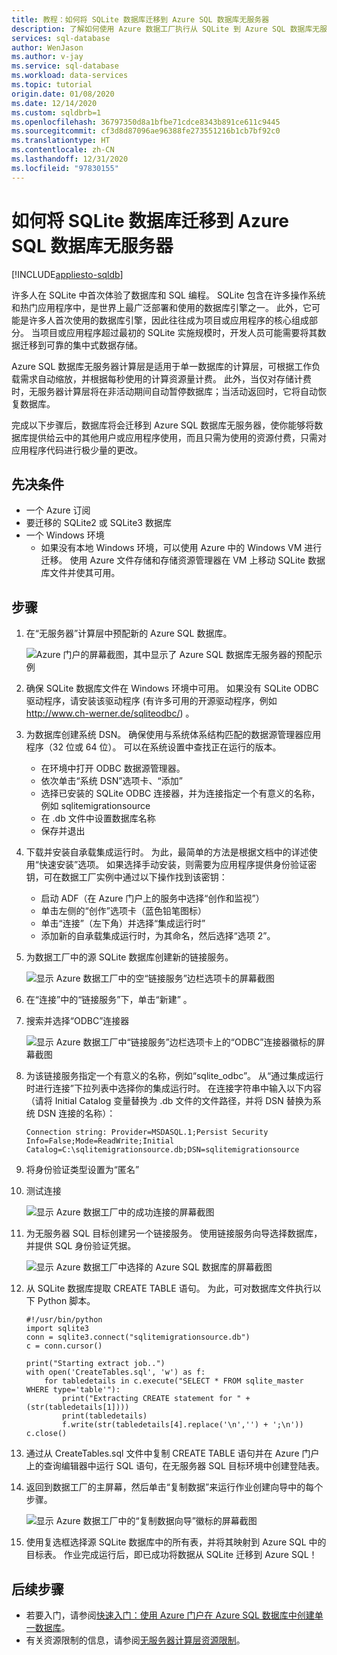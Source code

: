 ```yaml
---
title: 教程：如何将 SQLite 数据库迁移到 Azure SQL 数据库无服务器
description: 了解如何使用 Azure 数据工厂执行从 SQLite 到 Azure SQL 数据库无服务器的脱机迁移。
services: sql-database
author: WenJason
ms.author: v-jay
ms.service: sql-database
ms.workload: data-services
ms.topic: tutorial
origin.date: 01/08/2020
ms.date: 12/14/2020
ms.custom: sqldbrb=1
ms.openlocfilehash: 36797350d8a1bfbe71cdce8343b891ce611c9445
ms.sourcegitcommit: cf3d8d87096ae96388fe273551216b1cb7bf92c0
ms.translationtype: HT
ms.contentlocale: zh-CN
ms.lasthandoff: 12/31/2020
ms.locfileid: "97830155"
---
```

# <a name="how-to-migrate-your-sqlite-database-to-azure-sql-database-serverless"></a>如何将 SQLite 数据库迁移到 Azure SQL 数据库无服务器
[!INCLUDE[appliesto-sqldb](../includes/appliesto-sqldb.md)]

许多人在 SQLite 中首次体验了数据库和 SQL 编程。 SQLite 包含在许多操作系统和热门应用程序中，是世界上最广泛部署和使用的数据库引擎之一。 此外，它可能是许多人首次使用的数据库引擎，因此往往成为项目或应用程序的核心组成部分。 当项目或应用程序超过最初的 SQLite 实施规模时，开发人员可能需要将其数据迁移到可靠的集中式数据存储。

Azure SQL 数据库无服务器计算层是适用于单一数据库的计算层，可根据工作负载需求自动缩放，并根据每秒使用的计算资源量计费。 此外，当仅对存储计费时，无服务器计算层将在非活动期间自动暂停数据库；当活动返回时，它将自动恢复数据库。

完成以下步骤后，数据库将会迁移到 Azure SQL 数据库无服务器，使你能够将数据库提供给云中的其他用户或应用程序使用，而且只需为使用的资源付费，只需对应用程序代码进行极少量的更改。

## <a name="prerequisites"></a>先决条件

- 一个 Azure 订阅
- 要迁移的 SQLite2 或 SQLite3 数据库
- 一个 Windows 环境
  - 如果没有本地 Windows 环境，可以使用 Azure 中的 Windows VM 进行迁移。 使用 Azure 文件存储和存储资源管理器在 VM 上移动 SQLite 数据库文件并使其可用。

## <a name="steps"></a>步骤

1. 在“无服务器”计算层中预配新的 Azure SQL 数据库。

    ![Azure 门户的屏幕截图，其中显示了 Azure SQL 数据库无服务器的预配示例](./media/migrate-sqlite-db-to-azure-sql-serverless-offline-tutorial/provision-serverless.png)

2. 确保 SQLite 数据库文件在 Windows 环境中可用。 如果没有 SQLite ODBC 驱动程序，请安装该驱动程序 (有许多可用的开源驱动程序，例如 http://www.ch-werner.de/sqliteodbc/) 。

3. 为数据库创建系统 DSN。 确保使用与系统体系结构匹配的数据源管理器应用程序（32 位或 64 位）。 可以在系统设置中查找正在运行的版本。

    - 在环境中打开 ODBC 数据源管理器。
    - 依次单击“系统 DSN”选项卡、“添加”
    - 选择已安装的 SQLite ODBC 连接器，并为连接指定一个有意义的名称，例如 sqlitemigrationsource
    - 在 .db 文件中设置数据库名称
    - 保存并退出

4. 下载并安装自承载集成运行时。 为此，最简单的方法是根据文档中的详述使用“快速安装”选项。 如果选择手动安装，则需要为应用程序提供身份验证密钥，可在数据工厂实例中通过以下操作找到该密钥：

    - 启动 ADF（在 Azure 门户上的服务中选择“创作和监视”）
    - 单击左侧的“创作”选项卡（蓝色铅笔图标）
    - 单击“连接”（左下角）并选择“集成运行时”
    - 添加新的自承载集成运行时，为其命名，然后选择“选项 2”。

5. 为数据工厂中的源 SQLite 数据库创建新的链接服务。

    ![显示 Azure 数据工厂中的空“链接服务”边栏选项卡的屏幕截图](./media/migrate-sqlite-db-to-azure-sql-serverless-offline-tutorial/linked-services-create.png)

6. 在“连接”中的“链接服务”下，单击“新建”  。

7. 搜索并选择“ODBC”连接器

   ![显示 Azure 数据工厂中“链接服务”边栏选项卡上的“ODBC”连接器徽标的屏幕截图](./media/migrate-sqlite-db-to-azure-sql-serverless-offline-tutorial/linked-services-odbc.png)

8. 为该链接服务指定一个有意义的名称，例如“sqlite_odbc”。 从“通过集成运行时进行连接”下拉列表中选择你的集成运行时。 在连接字符串中输入以下内容（请将 Initial Catalog 变量替换为 .db 文件的文件路径，并将 DSN 替换为系统 DSN 连接的名称）：

   ```
   Connection string: Provider=MSDASQL.1;Persist Security Info=False;Mode=ReadWrite;Initial Catalog=C:\sqlitemigrationsource.db;DSN=sqlitemigrationsource
    ```

9. 将身份验证类型设置为“匿名”

10. 测试连接

    ![显示 Azure 数据工厂中的成功连接的屏幕截图](./media/migrate-sqlite-db-to-azure-sql-serverless-offline-tutorial/linked-services-test-successful.png)

11. 为无服务器 SQL 目标创建另一个链接服务。 使用链接服务向导选择数据库，并提供 SQL 身份验证凭据。

    ![显示 Azure 数据工厂中选择的 Azure SQL 数据库的屏幕截图](./media/migrate-sqlite-db-to-azure-sql-serverless-offline-tutorial/linked-services-create-target.png)

12. 从 SQLite 数据库提取 CREATE TABLE 语句。 为此，可对数据库文件执行以下 Python 脚本。

    ```
    #!/usr/bin/python
    import sqlite3
    conn = sqlite3.connect("sqlitemigrationsource.db")
    c = conn.cursor()

    print("Starting extract job..")
    with open('CreateTables.sql', 'w') as f:
        for tabledetails in c.execute("SELECT * FROM sqlite_master WHERE type='table'"):
            print("Extracting CREATE statement for " + (str(tabledetails[1])))
            print(tabledetails)
            f.write(str(tabledetails[4].replace('\n','') + ';\n'))
    c.close()
    ```

13. 通过从 CreateTables.sql 文件中复制 CREATE TABLE 语句并在 Azure 门户上的查询编辑器中运行 SQL 语句，在无服务器 SQL 目标环境中创建登陆表。

14. 返回到数据工厂的主屏幕，然后单击“复制数据”来运行作业创建向导中的每个步骤。

    ![显示 Azure 数据工厂中的“复制数据向导”徽标的屏幕截图](./media/migrate-sqlite-db-to-azure-sql-serverless-offline-tutorial/copy-data.png)

15. 使用复选框选择源 SQLite 数据库中的所有表，并将其映射到 Azure SQL 中的目标表。 作业完成运行后，即已成功将数据从 SQLite 迁移到 Azure SQL！

## <a name="next-steps"></a>后续步骤

- 若要入门，请参阅[快速入门：使用 Azure 门户在 Azure SQL 数据库中创建单一数据库](single-database-create-quickstart.md)。
- 有关资源限制的信息，请参阅[无服务器计算层资源限制](./resource-limits-vcore-single-databases.md#general-purpose---serverless-compute---gen5)。